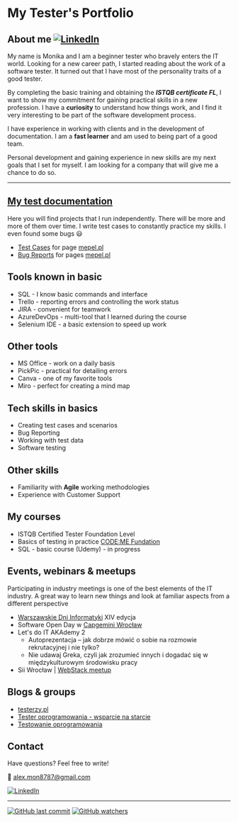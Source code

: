 # My Tester's Portfolio

## About me  [![LinkedIn](https://img.shields.io/badge/-LinkedIn-blue)](https://www.linkedin.com/in/monika-dzik-wro-test76aa/)
My name is Monika and I am a beginner tester who bravely enters the IT world. Looking for a new career path, I started reading about the work of a software tester. It turned out that I have most of the personality traits of a good tester.

By completing the basic training and obtaining the ***ISTQB certificate FL***, I want to show my commitment for gaining practical skills in a new profession. I have a **curiosity** to understand how things work, and I find it very interesting to be part of the software development process.

I have experience in working with clients and in the development of documentation. I am a **fast learner** and am used to being part of a good team.

Personal development and gaining experience in new skills are my next goals that I set for myself.  I am looking for a company that will give me a chance to do so.


---


## [My test documentation](https://github.com/MonikaDzik/test_cases)
Here you will find projects that I run independently. There will be more and more of them over time. I write test cases to constantly practice my skills.
I even found some bugs :smiley:

* [Test Cases](https://github.com/MonikaDzik/test_cases/blob/main/README.md#test-cases-paperclip) for page [mepel.pl](https://mepel.pl/)
* [Bug Reports](https://github.com/MonikaDzik/test_cases#bug-reports-bug) for pages [mepel.pl](https://mepel.pl/)


## Tools known in basic 
* SQL - I know basic commands and interface
* Trello - reporting errors and controlling the work status
* JIRA - convenient for teamwork
* AzureDevOps - multi-tool that I learned during the course
* Selenium IDE - a basic extension to speed up work

## Other tools
* MS Office - work on a daily basis
* PickPic - practical for detailing errors
* Canva - one of my favorite tools 
* Miro - perfect for creating a mind map

## Tech skills in basics
* Creating test cases and scenarios
* Bug Reporting
* Working with test data
* Software testing

## Other skills
* Familiarity with **Agile** working methodologies
* Experience with Customer Support

## My courses
* ISTQB Certified Tester Foundation Level
* Basics of testing in practice [CODE:ME Fundation](https://codeme.pl/)
* SQL - basic course (Udemy) - in progress

## Events, webinars & meetups
Participating in industry meetings is one of the best elements of the IT industry. A great way to learn new things and look at familiar aspects from a different perspective

* [Warszawskie Dni Informatyki](https://warszawskiedniinformatyki.pl) XIV edycja 
* Software Open Day w [Capgemini Wrocław](https://www.linkedin.com/posts/capgemini_capgeminipl-capgeminipolska-getthefutureyouwant-activity-7028345146916151297-H7UA?utm_source=share&utm_medium=member_desktop)
* Let's do IT AKAdemy 2  
   * Autoprezentacja – jak dobrze mówić o sobie na rozmowie rekrutacyjnej i nie tylko?
   * Nie udawaj Greka, czyli jak zrozumieć innych i dogadać się w międzykulturowym środowisku pracy
* Sii Wrocław | [WebStack meetup](https://sii.pl/wydarzenia/webstack-meetup/#msdynttrid=DLpY8F_tRsblME_tMAskeoEs6nS09WLVaQcdsiuQWyA)

## Blogs & groups
* [testerzy.pl](https://testerzy.pl/)
* [Tester oprogramowania - wsparcie na starcie](https://www.facebook.com/groups/testeroprogramowania)
* [Testowanie oprogramowania](https://www.facebook.com/groups/TestowanieOprogramowania)

## Contact
Have questions? Feel free to write!

:email: alex.mon8787@gmail.com

[![LinkedIn](https://img.shields.io/badge/Here%20Is%20My%20Profile-LinkedIn-informational)](https://www.linkedin.com/in/monika-dzik-wro-test76aa/)

---


[![GitHub last commit](https://img.shields.io/github/last-commit/MonikaDzik/portfolio?color=lightgreen&logo=GitHub&logoColor=white)](https://github.com/MonikaDzik)  [![GitHub watchers](https://img.shields.io/github/watchers/MonikaDzik/portfolio?label=GitHub%20watchers&logoColor=red&style=social)](https://github.com/MonikaDzik)

